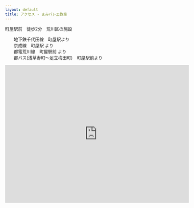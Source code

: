 ```yaml
---
layout: default
title: アクセス - まみバレエ教室
---
```

町屋駅前　徒歩2分　荒川区の施設

　　地下鉄千代田線　町屋駅より  
　　京成線　町屋駅 より  
　　都電荒川線　町屋駅前 より  
　　都バス(浅草寿町～足立梅田町)　町屋駅前より
  
<div align="center"><iframe src="https://www.google.com/maps/embed?pb=!1m18!1m12!1m3!1d12954.090472117985!2d139.77111385974976!3d35.73795737874916!2m3!1f0!2f0!3f0!3m2!1i1024!2i768!4f13.1!3m3!1m2!1s0x60188e718e958451%3A0xf8599d6d4ff89de8!2z55S65bGL6aeF!5e0!3m2!1sja!2sjp!4v1403622173566" width="600" height="450" frameborder="0" style="border:0"></iframe>
</div>
